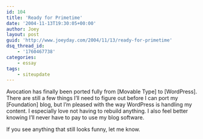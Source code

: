 ```yaml
---
id: 104
title: 'Ready for Primetime'
date: '2004-11-13T19:30:05+00:00'
author: Joey
layout: post
guid: 'http://www.joeyday.com/2004/11/13/ready-for-primetime'
dsq_thread_id:
    - '1760467738'
categories:
    - essay
tags:
    - siteupdate
---
```


Avocation has finally been ported fully from \[Movable Type\] to \[WordPress\]. There are still a few things I’ll need to figure out before I can port my \[Foundation\] blog, but I’m pleased with the way WordPress is handling my content. I especially love not having to rebuild anything. I also feel better knowing I’ll never have to pay to use my blog software.

If you see anything that still looks funny, let me know.